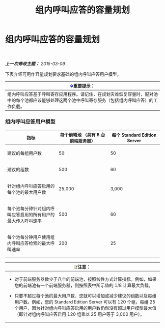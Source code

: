 ﻿---
title: 组内呼叫应答的容量规划
TOCTitle: 组内呼叫应答的容量规划
ms:assetid: 0d654a19-6cf0-4118-903d-ec2c4e519253
ms:mtpsurl: https://technet.microsoft.com/zh-cn/library/JJ984297(v=OCS.15)
ms:contentKeyID: 52060959
ms.date: 05/19/2016
mtps_version: v=OCS.15
ms.translationtype: HT
---

# 组内呼叫应答的容量规划

 

_**上一次修改主题：** 2015-03-09_

下表介绍可用作容量规划要求基础的组内呼叫应答用户模型。

<table>
<thead>
<tr class="header">
<th><img src="images/Gg398794.important(OCS.15).gif" title="important" alt="important" />重要提示：</th>
</tr>
</thead>
<tbody>
<tr class="odd">
<td>组内呼叫应答基于呼叫寄存应用程序。请记住，在规划灾难恢复容量时，配对池中的每个池都应该能够处理这两个池中呼叫寄存服务（包括组内呼叫应答）的工作负载。</td>
</tr>
</tbody>
</table>


### 组内呼叫应答用户模型

<table>
<colgroup>
<col style="width: 33%" />
<col style="width: 33%" />
<col style="width: 33%" />
</colgroup>
<thead>
<tr class="header">
<th>指标</th>
<th>每个前端池 （具有 8 台前端服务器）</th>
<th>每个 Standard Edition Server</th>
</tr>
</thead>
<tbody>
<tr class="odd">
<td><p>建议的每组用户数</p></td>
<td><p>50</p></td>
<td><p>50</p></td>
</tr>
<tr class="even">
<td><p>建议的组数</p></td>
<td><p>500</p></td>
<td><p>60</p></td>
</tr>
<tr class="odd">
<td><p>针对组内呼叫应答启用的每个池的最大用户数</p></td>
<td><p>25,000</p></td>
<td><p>3,000</p></td>
</tr>
<tr class="even">
<td><p>每个池每分钟针对组内呼叫应答启用的所有用户的最大传入呼叫速率</p></td>
<td><p>500</p></td>
<td><p>60</p></td>
</tr>
<tr class="odd">
<td><p>每个池每分钟用户使用组内呼叫应答检索的最大呼叫速率</p></td>
<td><p>200</p></td>
<td><p>25</p></td>
</tr>
</tbody>
</table>


<table>
<colgroup>
<col style="width: 100%" />
</colgroup>
<thead>
<tr class="header">
<th><img src="images/Dn783119.note(OCS.15).gif" title="note" alt="note" />注意：</th>
</tr>
</thead>
<tbody>
<tr class="odd">
<td><ul>
<li><p>对于前端服务器数少于八个的前端池，按照线性方式计算指标。例如，如果您的前端池有一个前端服务器，则按照表中所示值的 1/8 计算最大负载。</p></li>
<li><p>只要不超过每个池的最大用户数，您就可以增加或减少建议的组数以及每组用户数。例如，您的 Standard Edition Server 可以有 120 个组，每组 25 个用户，因为针对组内呼叫应答启用的用户数仍然没有超过用户模型最大值（即针对组内呼叫应答启用 120 组乘以 25 用户等于 3,000 用户）。</p></li>
</ul></td>
</tr>
</tbody>
</table>

